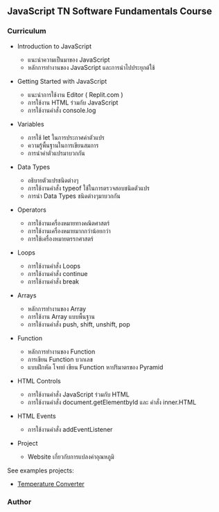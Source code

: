 ## JavaScript TN Software Fundamentals Course

### Curriculum

* Introduction to JavaScript

    * แนะนำความเป็นมาของ JavaScript
    * หลักการทำงานของ JavaScript และการนำไปประยุกต์ใช้

* Getting Started with JavaScript

    * แนะนำการใช้งาน Editor ( Replit.com )
    * การใช้งาน HTML ร่วมกับ JavaScript
    * การใช้งานคำสั่ง console.log

* Variables

    * การใช้ let ในการประกาศค่าตัวแปร
    * ความรู้พื้นฐานในการเขียนสมการ
    * การนำค่าตัวแปรมาบวกกัน

* Data Types

    * อธิบายตัวแปรชนิดต่างๆ
    * การใช้งานคำสั่ง typeof ใช้ในการตรวจสอบชนิดตัวแปร
    * การนำ Data Types ชนิดต่างๆมาบวกกัน

* Operators

    * การใช้งานเครื่องหมายทางคณิตศาสตร์
    * การใช้งานเครื่องหมายมากกว่าน้อยกว่า
    * การใช้เครื่องหมายตรรกศาสตร์

* Loops

    * การใช้งานคำสั่ง Loops
    * การใช้งานคำสั่ง continue
    * การใช้งานคำสั่ง break

* Arrays

    * หลักการทำงานของ Array
    * การใช้งาน Array แบบพื้นฐาน
    * การใช้งานคำสั่ง push, shift, unshift, pop

* Function

    * หลักการทำงานของ Function
    * การเขียน Function บวกเลข
    * แบบฝึกหัด โจทย์ เขียน Function หาปริมาตรของ Pyramid

* HTML Controls

    * การใช้งานคำสั่ง JavaScript ร่วมกับ HTML
    * การใช้งานคำสั่ง document.getElementbyId และ คำสั่ง inner.HTML

* HTML Events

    * การใช้งานคำสั่ง addEventListener

* Project

    * Website เกี่ยวกับการแปลงค่าอุณหภูมิ

See examples projects:

* [Temperature Converter](https://temp-converter.khrisbharmmano.repl.co/)


### Author

